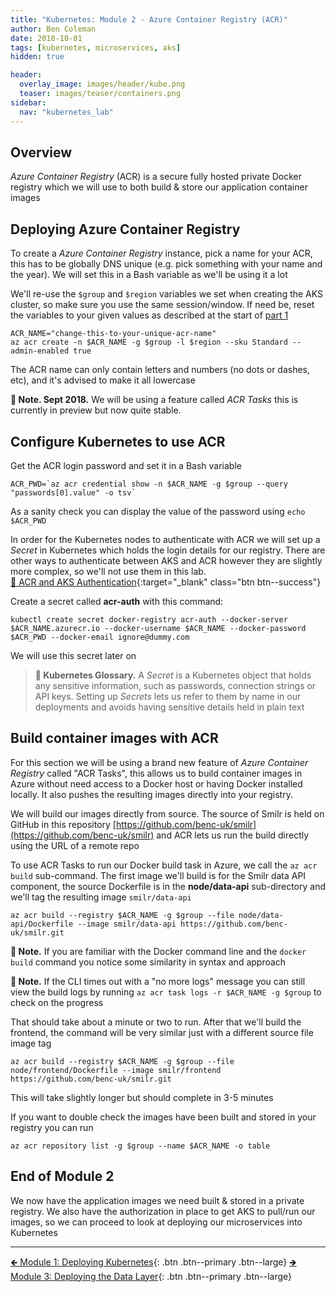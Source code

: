 ```yaml
---
title: "Kubernetes: Module 2 - Azure Container Registry (ACR)"
author: Ben Coleman
date: 2018-10-01
tags: [kubernetes, microservices, aks]
hidden: true

header:
  overlay_image: images/header/kube.png
  teaser: images/teaser/containers.png
sidebar:
  nav: "kubernetes_lab"  
---
```


## Overview
*Azure Container Registry* (ACR) is a secure fully hosted private Docker registry which we will use to both build & store our application container images

## Deploying Azure Container Registry 
To create a *Azure Container Registry* instance, pick a name for your ACR, this has to be globally DNS unique (e.g. pick something with your name and the year). We will set this in a Bash variable as we'll be using it a lot

We'll re-use the `$group` and `$region` variables we set when creating the AKS cluster, so make sure you use the same session/window. If need be, reset the variables to your given values as described at the start of [part 1](../part1)

```
ACR_NAME="change-this-to-your-unique-acr-name"
az acr create -n $ACR_NAME -g $group -l $region --sku Standard --admin-enabled true
```
The ACR name can only contain letters and numbers (no dots or dashes, etc), and it's advised to make it all lowercase

**💬 Note. Sept 2018.**  We will be using a feature called *ACR Tasks* this is currently in preview but now quite stable. 


## Configure Kubernetes to use ACR
Get the ACR login password and set it in a Bash variable 
```
ACR_PWD=`az acr credential show -n $ACR_NAME -g $group --query "passwords[0].value" -o tsv`
```

As a sanity check you can display the value of the password using `echo $ACR_PWD` 

In order for the Kubernetes nodes to authenticate with ACR we will set up a *Secret* in Kubernetes which holds the login details for our registry. There are other ways to authenticate between AKS and ACR however they are slightly more complex, so we'll not use them in this lab.  
[📘 ACR and AKS Authentication](https://docs.microsoft.com/en-us/azure/container-registry/container-registry-auth-aks){:target="_blank" class="btn btn--success"}

Create a secret called **acr-auth** with this command:
```
kubectl create secret docker-registry acr-auth --docker-server $ACR_NAME.azurecr.io --docker-username $ACR_NAME --docker-password $ACR_PWD --docker-email ignore@dummy.com
```
We will use this secret later on

> **📕 Kubernetes Glossary.** A *Secret* is a Kubernetes object that holds any sensitive information, such as passwords, connection strings or API keys. Setting up *Secrets* lets us refer to them by name in our deployments and avoids having sensitive details held in plain text

## Build container images with ACR

For this section we will be using a brand new feature of *Azure Container Registry*  called "ACR Tasks", this allows us to build container images in Azure without need access to a Docker host or having Docker installed locally. It also pushes the resulting images directly into your registry.

We will build our images directly from source. The source of Smilr is held on GitHub in this repository [https://github.com/benc-uk/smilr](https://github.com/benc-uk/smilr) and ACR lets us run the build directly using the URL of a remote repo

To use ACR Tasks to run our Docker build task in Azure, we call the `az acr build` sub-command. The first image we'll build is for the Smilr data API component, the source Dockerfile is in the **node/data-api** sub-directory and we'll tag the resulting image `smilr/data-api`
```
az acr build --registry $ACR_NAME -g $group --file node/data-api/Dockerfile --image smilr/data-api https://github.com/benc-uk/smilr.git
```
**💬 Note.**  If you are familiar with the Docker command line and the `docker build` command you notice some similarity in syntax and approach

**💬 Note.**  If the CLI times out with a "no more logs" message you can still view the build logs by running `az acr task logs -r $ACR_NAME -g $group` to check on the progress

That should take about a minute or two to run. After that we'll build the frontend, the command will be very similar just with a different source file image tag
```
az acr build --registry $ACR_NAME -g $group --file node/frontend/Dockerfile --image smilr/frontend https://github.com/benc-uk/smilr.git
```
This will take slightly longer but should complete in 3-5 minutes

If you want to double check the images have been built and stored in your registry you can run
```
az acr repository list -g $group --name $ACR_NAME -o table
```

## End of Module 2
We now have the application images we need built & stored in a private registry. We also have the authorization in place to get AKS to pull/run our images, so we can proceed to look at deploying our microservices into Kubernetes 

---

[🡸 Module 1: Deploying Kubernetes](../part1){: .btn .btn--primary .btn--large} 
[🡺 Module 3: Deploying the Data Layer](../part3){: .btn .btn--primary .btn--large} 
